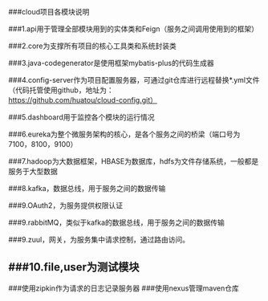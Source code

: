 ###cloud项目各模块说明

###1.api用于管理全部模块用到的实体类和Feign（服务之间调用使用到的框架）

###2.core为支撑所有项目的核心工具类和系统封装类

###3.java-codegenerator是使用框架mybatis-plus的代码生成器

###4.config-server作为项目配置服务器，可通过git仓库进行远程替换*.yml文件（代码托管使用github，地址为：https://github.com/huatou/cloud-config.git）

###5.dashboard用于监控各个模块的运行情况

###6.eureka为整个微服务架构的核心，是各个服务之间的桥梁（端口号为7100，8100，9100）

###7.hadoop为大数据框架，HBASE为数据库，hdfs为文件存储系统，一般都是服务于大型数据

###8.kafka，数据总线，用于服务之间的数据传输

###9.OAuth2，为服务提供权限认证

###9.rabbitMQ，类似于kafka的数据总线，用于服务之间的数据传输

###9.zuul，网关，为服务集中请求控制，通过路由访问。

###10.file,user为测试模块
----------------------------------------------
###使用zipkin作为请求的日志记录服务器
###使用nexus管理maven仓库